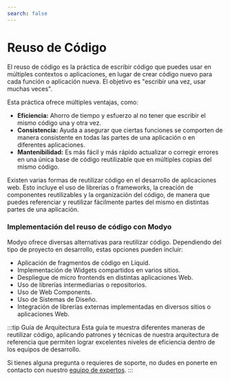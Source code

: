 ```yaml
---
search: false
---
```


# Reuso de Código

El reuso de código es la práctica de escribir código que puedes usar en múltiples contextos o aplicaciones, en lugar de crear código nuevo para cada función o aplicación nueva. El objetivo es "escribir una vez, usar muchas veces".

Esta práctica ofrece múltiples ventajas, como:

- **Eficiencia:** Ahorro de tiempo y esfuerzo al no tener que escribir el mismo código una y otra vez.
- **Consistencia:** Ayuda a asegurar que ciertas funciones se comporten de manera consistente en todas las partes de una aplicación o en diferentes aplicaciones.
- **Mantenibilidad:** Es más fácil y más rápido actualizar o corregir errores en una única base de código reutilizable que en múltiples copias del mismo código.

Existen varias formas de reutilizar código en el desarrollo de aplicaciones web. Esto incluye el uso de librerías o frameworks, la creación de componentes reutilizables y la organización del código, de manera que puedes referenciar y reutilizar fácilmente partes del mismo en distintas partes de una aplicación.


### Implementación del reuso de código con Modyo

Modyo ofrece diversas alternativas para reutilizar código. Dependiendo del tipo de proyecto en desarrollo, estas opciones pueden incluir:

- Aplicación de fragmentos de código en Liquid.
- Implementación de Widgets compartidos en varios sitios.
- Despliegue de micro frontends en distintas aplicaciones Web.
- Uso de librerías intermediarias o repositorios.
- Uso de Web Components.
- Uso de Sistemas de Diseño.
- Integración de librerías externas implementadas en diversos sitios o aplicaciones Web.

:::tip Guía de Arquitectura
Esta guía te muestra diferentes maneras de reutilizar código, aplicando patrones y técnicas de nuestra arquitectura de referencia que permiten lograr excelentes niveles de eficiencia dentro de los equipos de desarrollo.

Si tienes alguna pregunta o requieres de soporte, no dudes en ponerte en contacto con nuestro [equipo de expertos](https://support.modyo.com/).
:::